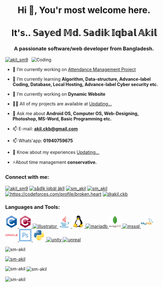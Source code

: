<h1 align="center">Hi 👋, You'r most welcome here.</h1>
<h1 align="center">It's.. 𝕊𝕒𝕪𝕖𝕕 𝕄𝕕. 𝕊𝕒𝕕𝕚𝕜 𝕀𝕢𝕓𝕒𝕝 𝔸𝕜𝕚𝕝 </h1>
<h3 align="center">A passionate software/web developer from Bangladesh.</h3>

<img align="right" alt ="Coding" width="420" src="https://media4.giphy.com/media/ZVik7pBtu9dNS/giphy.gif?cid=ecf05e47k22gtepkozudyrxsg4eboclz4lkjwj8k8tj2g822&rid=giphy.gif&ct=g">



<p align="left"> <a href="https://twitter.com/akil_sm9" target="blank"><img src="https://img.shields.io/twitter/follow/akil_sm9?logo=twitter&style=for-the-badge" alt="akil_sm9" /></a> </p>

- 🔭 I’m currently working on [Attendance Management Project](Updating...)

- 🌱 I’m currently learning **Algorithm, Data-structure, Advance-label Coding, Database, Local Hosting, Advance-label Cyber security etc.**

- 👯 I’m currently working on **Dynamic Website**

- 👨‍💻 All of my projects are available at [Updating...](Updating...)

- 💬 Ask me about **Android OS, Computer OS, Web-Designing, Photoshop, MS-Word, Basic Programming etc.**

- 📫 E-mail: **akil.ckb@gmail.com**

- 📫 Whats'app: **01940759675**

- 📄 Know about my experiences [Updating...](Updating...)

- ⚡About time management **conservative.**

<h3 align="left">Connect with me:</h3>
<p align="left">
<a href="https://twitter.com/akil_sm9" target="blank"><img align="center" src="https://raw.githubusercontent.com/rahuldkjain/github-profile-readme-generator/master/src/images/icons/Social/twitter.svg" alt="akil_sm9" height="30" width="40" /></a>
<a href="https://fb.com/sådîk ïqbäl ãkîl" target="blank"><img align="center" src="https://raw.githubusercontent.com/rahuldkjain/github-profile-readme-generator/master/src/images/icons/Social/facebook.svg" alt="sådîk ïqbäl ãkîl" height="30" width="40" /></a>
<a href="https://instagram.com/sm_akil" target="blank"><img align="center" src="https://raw.githubusercontent.com/rahuldkjain/github-profile-readme-generator/master/src/images/icons/Social/instagram.svg" alt="sm_akil" height="30" width="40" /></a>
<a href="https://www.hackerrank.com/sm_akil" target="blank"><img align="center" src="https://raw.githubusercontent.com/rahuldkjain/github-profile-readme-generator/master/src/images/icons/Social/hackerrank.svg" alt="sm_akil" height="30" width="40" /></a>
<a href="https://codeforces.com/profile/https://codeforces.com/profile/broken.heart" target="blank"><img align="center" src="https://raw.githubusercontent.com/rahuldkjain/github-profile-readme-generator/master/src/images/icons/Social/codeforces.svg" alt="https://codeforces.com/profile/broken.heart" height="30" width="40" /></a>
<a href="https://www.hackerearth.com/@akil.ckb" target="blank"><img align="center" src="https://raw.githubusercontent.com/rahuldkjain/github-profile-readme-generator/master/src/images/icons/Social/hackerearth.svg" alt="@akil.ckb" height="30" width="40" /></a>
</p>

<h3 align="left">Languages and Tools:</h3>
<p align="left"> <a href="https://www.cprogramming.com/" target="_blank" rel="noreferrer"> <img src="https://raw.githubusercontent.com/devicons/devicon/master/icons/c/c-original.svg" alt="c" width="40" height="40"/> </a> <a href="https://www.w3schools.com/cpp/" target="_blank" rel="noreferrer"> <img src="https://raw.githubusercontent.com/devicons/devicon/master/icons/cplusplus/cplusplus-original.svg" alt="cplusplus" width="40" height="40"/> </a> <a href="https://www.adobe.com/in/products/illustrator.html" target="_blank" rel="noreferrer"> <img src="https://www.vectorlogo.zone/logos/adobe_illustrator/adobe_illustrator-icon.svg" alt="illustrator" width="40" height="40"/> </a> <a href="https://www.java.com" target="_blank" rel="noreferrer"> <img src="https://raw.githubusercontent.com/devicons/devicon/master/icons/java/java-original.svg" alt="java" width="40" height="40"/> </a> <a href="https://www.linux.org/" target="_blank" rel="noreferrer"> <img src="https://raw.githubusercontent.com/devicons/devicon/master/icons/linux/linux-original.svg" alt="linux" width="40" height="40"/> </a> <a href="https://mariadb.org/" target="_blank" rel="noreferrer"> <img src="https://www.vectorlogo.zone/logos/mariadb/mariadb-icon.svg" alt="mariadb" width="40" height="40"/> </a> <a href="https://www.mongodb.com/" target="_blank" rel="noreferrer"> <img src="https://raw.githubusercontent.com/devicons/devicon/master/icons/mongodb/mongodb-original-wordmark.svg" alt="mongodb" width="40" height="40"/> </a> <a href="https://www.microsoft.com/en-us/sql-server" target="_blank" rel="noreferrer"> <img src="https://www.svgrepo.com/show/303229/microsoft-sql-server-logo.svg" alt="mssql" width="40" height="40"/> </a> <a href="https://www.mysql.com/" target="_blank" rel="noreferrer"> <img src="https://raw.githubusercontent.com/devicons/devicon/master/icons/mysql/mysql-original-wordmark.svg" alt="mysql" width="40" height="40"/> </a> <a href="https://www.oracle.com/" target="_blank" rel="noreferrer"> <img src="https://raw.githubusercontent.com/devicons/devicon/master/icons/oracle/oracle-original.svg" alt="oracle" width="40" height="40"/> </a> <a href="https://www.photoshop.com/en" target="_blank" rel="noreferrer"> <img src="https://raw.githubusercontent.com/devicons/devicon/master/icons/photoshop/photoshop-line.svg" alt="photoshop" width="40" height="40"/> </a> <a href="https://www.python.org" target="_blank" rel="noreferrer"> <img src="https://raw.githubusercontent.com/devicons/devicon/master/icons/python/python-original.svg" alt="python" width="40" height="40"/> </a> <a href="https://unity.com/" target="_blank" rel="noreferrer"> <img src="https://www.vectorlogo.zone/logos/unity3d/unity3d-icon.svg" alt="unity" width="40" height="40"/> </a> <a href="https://unrealengine.com/" target="_blank" rel="noreferrer"> <img src="https://raw.githubusercontent.com/kenangundogan/fontisto/036b7eca71aab1bef8e6a0518f7329f13ed62f6b/icons/svg/brand/unreal-engine.svg" alt="unreal" width="40" height="40"/> </a> </p>

<p align="left"> <img src="https://komarev.com/ghpvc/?username=sm-akil&label=Profile%20views&color=0e75b6&style=flat" alt="sm-akil" /> </p>

<p align="left"> <a href="https://github.com/ryo-ma/github-profile-trophy"><img src="https://github-profile-trophy.vercel.app/?username=sm-akil" alt="sm-akil" /></a> </p>

<p><img align="left" src="https://github-readme-stats.vercel.app/api/top-langs?username=sm-akil&show_icons=true&locale=en&layout=compact" alt="sm-akil" /></p>

<p>&nbsp;<img align="center" src="https://github-readme-stats.vercel.app/api?username=sm-akil&show_icons=true&locale=en" alt="sm-akil" /></p>

<p><img align="center" src="https://github-readme-streak-stats.herokuapp.com/?user=sm-akil&" alt="sm-akil" /></p>

